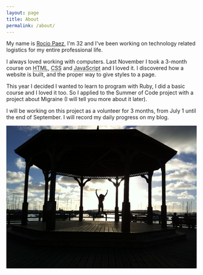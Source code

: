 ```yaml
---
layout: page
title: About
permalink: /about/
---
```


My name is [Rocio Paez](http://www.rociopaez.com), I'm 32 and I've been working on technology related logistics for my entire professional life.

I always loved working with computers. Last November I took a 3-month course on <abbr title="HyperText Markup Language">HTML</abbr>, <abbr title="Cascading Style Sheets">CSS</abbr> and <abbr title="Dynamic computer programming language.">JavaScript</abbr> and I loved it. I discovered how a website is built, and the proper way to give styles to a page.

This year I decided I wanted to learn to program with Ruby, I did a basic course and I loved it too.
So I applied to the Summer of Code project with a project about Migraine (I will tell you more about it later).

I will be working on this project as a volunteer for 3 months, from July 1 until the end of September.
I will record my daily progress on my blog.

![Rocio Paez](/images/yo.jpg)

